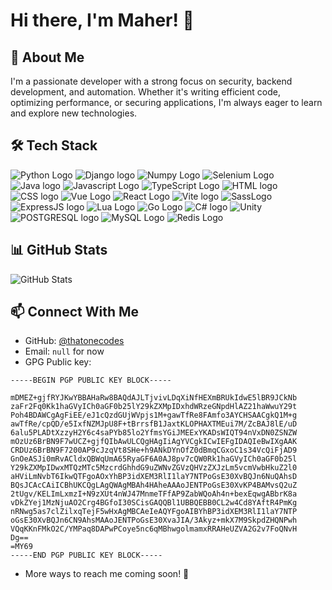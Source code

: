 # Hi there, I'm Maher! 👋

## 🚀 About Me
I'm a passionate developer with a strong focus on security, backend development, and automation. Whether it's writing efficient code, optimizing performance, or securing applications, I'm always eager to learn and explore new technologies.

## 🛠 Tech Stack
![Python Logo](https://raw.githubusercontent.com/marwin1991/profile-technology-icons/refs/heads/main/icons/python.png) ![Django logo](https://raw.githubusercontent.com/marwin1991/profile-technology-icons/refs/heads/main/icons/django.png) ![Numpy Logo](https://raw.githubusercontent.com/marwin1991/profile-technology-icons/refs/heads/main/icons/numpy.png) ![Selenium Logo](https://raw.githubusercontent.com/marwin1991/profile-technology-icons/refs/heads/main/icons/selenium.png)
![Java logo](https://raw.githubusercontent.com/marwin1991/profile-technology-icons/refs/heads/main/icons/java.png)
![Javascript Logo](https://raw.githubusercontent.com/marwin1991/profile-technology-icons/refs/heads/main/icons/javascript.png) ![TypeScript Logo](https://raw.githubusercontent.com/marwin1991/profile-technology-icons/refs/heads/main/icons/typescript.png) ![HTML logo](https://raw.githubusercontent.com/marwin1991/profile-technology-icons/refs/heads/main/icons/html.png) ![CSS logo](https://raw.githubusercontent.com/marwin1991/profile-technology-icons/refs/heads/main/icons/css.png) ![Vue Logo](https://raw.githubusercontent.com/marwin1991/profile-technology-icons/refs/heads/main/icons/vue_js.png) ![React Logo](https://raw.githubusercontent.com/marwin1991/profile-technology-icons/refs/heads/main/icons/vue_js.png) ![Vite logo](https://raw.githubusercontent.com/marwin1991/profile-technology-icons/refs/heads/main/icons/vite.png) ![SassLogo](https://raw.githubusercontent.com/marwin1991/profile-technology-icons/refs/heads/main/icons/sass.png) ![ExpressJS logo](https://raw.githubusercontent.com/marwin1991/profile-technology-icons/refs/heads/main/icons/express.png)
![Lua Logo](https://raw.githubusercontent.com/marwin1991/profile-technology-icons/refs/heads/main/icons/lua.png)
![Go Logo](https://raw.githubusercontent.com/marwin1991/profile-technology-icons/refs/heads/main/icons/go.png)
![C# logo](https://raw.githubusercontent.com/marwin1991/profile-technology-icons/refs/heads/main/icons/c%23.png) ![Unity](https://raw.githubusercontent.com/marwin1991/profile-technology-icons/refs/heads/main/icons/unity.png)
![POSTGRESQL logo](https://raw.githubusercontent.com/marwin1991/profile-technology-icons/refs/heads/main/icons/postgresql.png) ![MySQL Logo](https://raw.githubusercontent.com/marwin1991/profile-technology-icons/refs/heads/main/icons/mysql.png) ![Redis Logo](https://raw.githubusercontent.com/marwin1991/profile-technology-icons/refs/heads/main/icons/redis.png)

## 📊 GitHub Stats
![GitHub Stats](https://github-readme-stats.vercel.app/api?username=thatonecodes&theme=default&show_icons=true&hide_border=true&count_private=true)

## 📫 Connect With Me
- GitHub: [@thatonecodes](https://github.com/thatonecodes)
- Email: `null` for now
- GPG Public key:
```
-----BEGIN PGP PUBLIC KEY BLOCK-----

mDMEZ+gjfRYJKwYBBAHaRw8BAQdAJLTjvivLDqXiNfHEXmBRUkIdwE5lBR9JCkNb
zaFr2Fq0Kk1haGVyICh0aGF0b25lY29kZXMpIDxhdWRzeGNpdHlAZ21haWwuY29t
Poh4BDAWCgAgFiEE/eJ1cQzdGUjWVpjs1M+gawTfRe8FAmfo3AYCHSAACgkQ1M+g
awTfRe/cpQD/e5IxfNZMJpU8F+tBrrsfB1JaxtKLOPHAXTMEui7M/ZcBAJ8lE/uD
6alu5PLADtXzzyH2Y6c4saPYb85lo2YfmsYGiJMEExYKADsWIQT94nVxDN0ZSNZW
mOzUz6BrBN9F7wUCZ+gjfQIbAwULCQgHAgIiAgYVCgkICwIEFgIDAQIeBwIXgAAK
CRDUz6BrBN9F7200AP9cJzqVt8SHe+h9ANkDYnOfZ0dBmqCGxoC1s34VcQiFjAD9
GnOeASJi0mRvACldxQBWqUmA65RyaGF6A0AJ8pv7cQW0Rk1haGVyICh0aGF0b25l
Y29kZXMpIDwxMTQzMTc5MzcrdGhhdG9uZWNvZGVzQHVzZXJzLm5vcmVwbHkuZ2l0
aHViLmNvbT6IkwQTFgoAOxYhBP3idXEM3RlI1laY7NTPoGsE30XvBQJn6NuQAhsD
BQsJCAcCAiICBhUKCQgLAgQWAgMBAh4HAheAAAoJENTPoGsE30XvKP4BAMvsQ2uZ
2tUgv/KELImLxmzI+N9zXUt4nWJ47MnmeTFfAP9ZabWQoAh4n+bexEqwgABbrK8a
vDkZYej1MzNjuAO2Crg4BGfoI30SCisGAQQBl1UBBQEBB0CL2w4Cd8YAftR4PmKg
nRNwg5as7clZilxqTejF5wHxAgMBCAeIeAQYFgoAIBYhBP3idXEM3RlI1laY7NTP
oGsE30XvBQJn6CN9AhsMAAoJENTPoGsE30XvaJIA/3Akyz+mkX7M9SkpdZHQNPwh
VQqKKnFMkO2C/YMPaq8DAPwPCoye5nc6qMBhwgolmamxRRAHeUZVA2G2v7FoQNvH
Dg==
=MY69
-----END PGP PUBLIC KEY BLOCK-----
```
- More ways to reach me coming soon! 🚀

<!--
**thatonecodes/thatonecodes** is a ✨ _special_ ✨ repository because its `README.md` (this file) appears on your GitHub profile.

Here are some ideas to get you started:

- 🔭 I’m currently working on ...
- 🌱 I’m currently learning ...
- 👯 I’m looking to collaborate on ...
- 🤔 I’m looking for help with ...
- 💬 Ask me about ...
- 📫 How to reach me: ...
- 😄 Pronouns: ...
- ⚡ Fun fact: ...
-->
